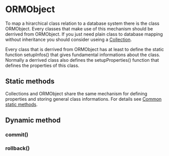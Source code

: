 # ORMObject

To map a hirarchical class relation to a database system there is the class ORMObject. Every classes that make use of this mechanism should be derrived from ORMObject. If you just need plain class to database mapping without inheritance you should consider useing a [Collection](doc/md/COLLECTION.md).

Every class that is derrived from ORMObject has at least to define the static function setupInfos() that gives fundamental informations about the class. Normally a derrived class also defines the setupProperties() function that defines the properties of this class.

## Static methods
Collections and ORMObject share the same mechanism for defining properties and storing general class informations. For details see [Common static methods](doc/md/DEFINING.md).

## Dynamic method

### commit()

### rollback()


